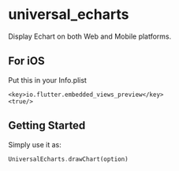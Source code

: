# universal_echarts

Display Echart on both Web and Mobile platforms.

## For iOS
Put this in your Info.plist
```
<key>io.flutter.embedded_views_preview</key>
<true/>
```

## Getting Started

Simply use it as:

```dart
UniversalEcharts.drawChart(option)
```